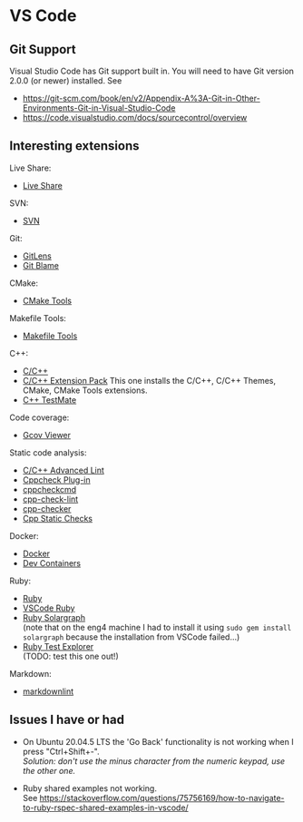 # VS Code

## Git Support

Visual Studio Code has Git support built in.  You will need to have Git version 2.0.0 (or newer) installed.
See

* <https://git-scm.com/book/en/v2/Appendix-A%3A-Git-in-Other-Environments-Git-in-Visual-Studio-Code>
* <https://code.visualstudio.com/docs/sourcecontrol/overview>

## Interesting extensions

Live Share:

* [Live Share](https://code.visualstudio.com/learn/collaboration/live-share)

SVN:

* [SVN](https://marketplace.visualstudio.com/items?itemName=johnstoncode.svn-scm)

Git:

* [GitLens](https://marketplace.visualstudio.com/items?itemName=eamodio.gitlens)
* [Git Blame](https://marketplace.visualstudio.com/items?itemName=waderyan.gitblame)

CMake:

* [CMake Tools](https://marketplace.visualstudio.com/items?itemName=ms-vscode.cmake-tools)

Makefile Tools:

* [Makefile Tools](https://marketplace.visualstudio.com/items?itemName=ms-vscode.makefile-tools)

C++:

* [C/C++](https://marketplace.visualstudio.com/items?itemName=ms-vscode.cpptools)
* [C/C++ Extension Pack](https://marketplace.visualstudio.com/items?itemName=ms-vscode.cpptools-extension-pack)
This one installs the C/C++, C/C++ Themes, CMake, CMake Tools extensions.
* [C++ TestMate](https://marketplace.visualstudio.com/items?itemName=matepek.vscode-catch2-test-adapter)

Code coverage:

* [Gcov Viewer](https://marketplace.visualstudio.com/items?itemName=JacquesLucke.gcov-viewer)

Static code analysis:

* [C/C++ Advanced Lint](https://marketplace.visualstudio.com/items?itemName=jbenden.c-cpp-flylint)
* [Cppcheck Plug-in](https://marketplace.visualstudio.com/items?itemName=NathanJ.cppcheck-plugin)
* [cppcheckcmd](https://marketplace.visualstudio.com/items?itemName=ronzhong.cppcheckcmd)
* [cpp-check-lint](https://marketplace.visualstudio.com/items?itemName=QiuMingGe.cpp-check-lint)
* [cpp-checker](https://marketplace.visualstudio.com/items?itemName=eBikeLabs.cpp-checker)
* [Cpp Static Checks](https://marketplace.visualstudio.com/items?itemName=NathanJ.cpp-tools-plugin)

Docker:

* [Docker](https://marketplace.visualstudio.com/items?itemName=ms-azuretools.vscode-docker)
* [Dev Containers](https://marketplace.visualstudio.com/items?itemName=ms-vscode-remote.remote-containers)

Ruby:

* [Ruby](https://marketplace.visualstudio.com/items?itemName=rebornix.Ruby)
* [VSCode Ruby](https://marketplace.visualstudio.com/items?itemName=wingrunr21.vscode-ruby)
* [Ruby Solargraph](https://marketplace.visualstudio.com/items?itemName=castwide.solargraph)  
  (note that on the eng4 machine I had to install it using `sudo gem install solargraph` because the installation from VSCode failed...)
* [Ruby Test Explorer](https://marketplace.visualstudio.com/items?itemName=connorshea.vscode-ruby-test-adapter)  
  (TODO: test this one out!)

Markdown:

* [markdownlint](https://marketplace.visualstudio.com/items?itemName=DavidAnson.vscode-markdownlint)

## Issues I have or had

* On Ubuntu 20.04.5 LTS the 'Go Back' functionality is not working when I press "Ctrl+Shift+-".  
  *Solution: don't use the minus character from the numeric keypad, use the other one.*

* Ruby shared examples not working.  
  See <https://stackoverflow.com/questions/75756169/how-to-navigate-to-ruby-rspec-shared-examples-in-vscode/>
